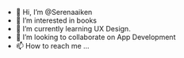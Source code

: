 - 👋 Hi, I’m @Serenaaiken
- 👀 I’m interested in books
- 🌱 I’m currently learning UX Design.
- 💞️ I’m looking to collaborate on App Development
- 📫 How to reach me ...

<!---
Serenaaiken/Serenaaiken is a ✨ special ✨ repository because its `README.md` (this file) appears on your GitHub profile.
You can click the Preview link to take a look at your changes.
--->
